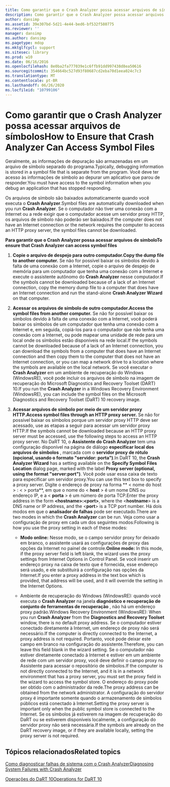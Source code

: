 ```yaml
---
title: Como garantir que o Crash Analyzer possa acessar arquivos de símbolos
description: Como garantir que o Crash Analyzer possa acessar arquivos de símbolos
author: dansimp
ms.assetid: 39e307bd-5d21-4e44-bed6-bf532f580775
ms.reviewer: ''
manager: dansimp
ms.author: dansimp
ms.pagetype: mdop
ms.mktglfcycl: support
ms.sitesec: library
ms.prod: w10
ms.date: 06/16/2016
ms.openlocfilehash: 8e0ba2fa777039e1c6ffb91dd997438d8ea50616
ms.sourcegitcommit: 354664bc527d93f80687cd2eba70d1eea024c7c3
ms.translationtype: MT
ms.contentlocale: pt-BR
ms.lasthandoff: 06/26/2020
ms.locfileid: "10799106"
---
```

# <span data-ttu-id="27388-103">Como garantir que o Crash Analyzer possa acessar arquivos de símbolos</span><span class="sxs-lookup"><span data-stu-id="27388-103">How to Ensure that Crash Analyzer Can Access Symbol Files</span></span>


<span data-ttu-id="27388-104">Geralmente, as informações de depuração são armazenadas em um arquivo de símbolo separado do programa.</span><span class="sxs-lookup"><span data-stu-id="27388-104">Typically, debugging information is stored in a symbol file that is separate from the program.</span></span> <span data-ttu-id="27388-105">Você deve ter acesso às informações de símbolo ao depurar um aplicativo que parou de responder.</span><span class="sxs-lookup"><span data-stu-id="27388-105">You must have access to the symbol information when you debug an application that has stopped responding.</span></span>

<span data-ttu-id="27388-106">Os arquivos de símbolo são baixados automaticamente quando você executa o **Crash Analyzer**.</span><span class="sxs-lookup"><span data-stu-id="27388-106">Symbol files are automatically downloaded when you run **Crash Analyzer**.</span></span> <span data-ttu-id="27388-107">Se o computador não tiver uma conexão com a Internet ou a rede exigir que o computador acesse um servidor proxy HTTP, os arquivos de símbolo não poderão ser baixados.</span><span class="sxs-lookup"><span data-stu-id="27388-107">If the computer does not have an Internet connection or the network requires the computer to access an HTTP proxy server, the symbol files cannot be downloaded.</span></span>

**<span data-ttu-id="27388-108">Para garantir que o Crash Analyzer possa acessar arquivos de símbolo</span><span class="sxs-lookup"><span data-stu-id="27388-108">To ensure that Crash Analyzer can access symbol files</span></span>**

1.  **<span data-ttu-id="27388-109">Copie o arquivo de despejo para outro computador.</span><span class="sxs-lookup"><span data-stu-id="27388-109">Copy the dump file to another computer.</span></span>** <span data-ttu-id="27388-110">Se não for possível baixar os símbolos devido à falta de uma conexão com a Internet, copie o arquivo de despejo de memória para um computador que tenha uma conexão com a Internet e execute o assistente autônomo do **Crash Analyzer** nesse computador.</span><span class="sxs-lookup"><span data-stu-id="27388-110">If the symbols cannot be downloaded because of a lack of an Internet connection, copy the memory dump file to a computer that does have an Internet connection and run the stand-alone **Crash Analyzer Wizard** on that computer.</span></span>

2.  **<span data-ttu-id="27388-111">Acessar os arquivos de símbolo de outro computador.</span><span class="sxs-lookup"><span data-stu-id="27388-111">Access the symbol files from another computer.</span></span>** <span data-ttu-id="27388-112">Se não for possível baixar os símbolos devido à falta de uma conexão com a Internet, você poderá baixar os símbolos de um computador que tenha uma conexão com a Internet e, em seguida, copiá-los para o computador que não tenha uma conexão com a Internet, ou pode mapear uma unidade de rede para um local onde os símbolos estão disponíveis na rede local.</span><span class="sxs-lookup"><span data-stu-id="27388-112">If the symbols cannot be downloaded because of a lack of an Internet connection, you can download the symbols from a computer that does have an Internet connection and then copy them to the computer that does not have an Internet connection, or you can map a network drive to a location where the symbols are available on the local network.</span></span> <span data-ttu-id="27388-113">Se você executar o **Crash Analyzer** em um ambiente de recuperação do Windows (WindowsRE), você pode incluir os arquivos de símbolo na imagem de recuperação do Microsoft Diagnostics and Recovery Toolset (DART) 10.</span><span class="sxs-lookup"><span data-stu-id="27388-113">If you run the **Crash Analyzer** in a Windows Recovery Environment (WindowsRE), you can include the symbol files on the Microsoft Diagnostics and Recovery Toolset (DaRT) 10 recovery image.</span></span>

3.  **<span data-ttu-id="27388-114">Acessar arquivos de símbolo por meio de um servidor proxy HTTP.</span><span class="sxs-lookup"><span data-stu-id="27388-114">Access symbol files through an HTTP proxy server.</span></span>** <span data-ttu-id="27388-115">Se não for possível baixar os símbolos porque um servidor proxy HTTP deve ser acessado, use as etapas a seguir para acessar um servidor proxy HTTP.</span><span class="sxs-lookup"><span data-stu-id="27388-115">If the symbols cannot be downloaded because an HTTP proxy server must be accessed, use the following steps to access an HTTP proxy server.</span></span> <span data-ttu-id="27388-116">No DaRT 10, o **Assistente do Crash Analyzer** tem uma configuração disponível na página de diálogo **especificar local dos arquivos de símbolos** , marcada com o **servidor proxy de rótulo (opcional, usando o formato "servidor: porta")**.</span><span class="sxs-lookup"><span data-stu-id="27388-116">In DaRT 10, the **Crash Analyzer Wizard** has a setting available on the **Specify Symbol Files Location** dialog page, marked with the label **Proxy server (optional, using the format "server:port")**.</span></span> <span data-ttu-id="27388-117">Você pode usar essa caixa de texto para especificar um servidor proxy.</span><span class="sxs-lookup"><span data-stu-id="27388-117">You can use this text box to specify a proxy server.</span></span> <span data-ttu-id="27388-118">Digite o endereço de proxy na forma \*\* &lt; nome do host &gt; : &lt; &gt; porta\*\*, em que o nome do &lt; **host** &gt; é um nome DNS ou endereço IP, e a &lt; **porta** &gt; é um número de porta TCP.</span><span class="sxs-lookup"><span data-stu-id="27388-118">Enter the proxy address in the form **&lt;hostname&gt;:&lt;port&gt;**, where the &lt;**hostname**&gt; is a DNS name or IP address, and the &lt;**port**&gt; is a TCP port number.</span></span> <span data-ttu-id="27388-119">Há dois modos em que o **analisador de falhas** pode ser executado.</span><span class="sxs-lookup"><span data-stu-id="27388-119">There are two modes in which the **Crash Analyzer** can be run.</span></span> <span data-ttu-id="27388-120">Veja como usar a configuração de proxy em cada um dos seguintes modos:</span><span class="sxs-lookup"><span data-stu-id="27388-120">Following is how you use the proxy setting in each of these modes:</span></span>

    -   <span data-ttu-id="27388-121">**Modo online:** Nesse modo, se o campo servidor proxy for deixado em branco, o assistente usará as configurações de proxy das opções da Internet no painel de controle.</span><span class="sxs-lookup"><span data-stu-id="27388-121">**Online mode:** In this mode, if the proxy server field is left blank, the wizard uses the proxy settings from Internet Options in Control Panel.</span></span> <span data-ttu-id="27388-122">Se você inserir um endereço proxy na caixa de texto que é fornecida, esse endereço será usado, e ele substituirá a configuração nas opções da Internet.</span><span class="sxs-lookup"><span data-stu-id="27388-122">If you enter a proxy address in the text box which is provided, that address will be used, and it will override the setting in the Internet Options.</span></span>

    -   <span data-ttu-id="27388-123">Ambiente de recuperação do Windows (WindowsRE): quando você executa o **Crash Analyzer** na janela **diagnóstico e recuperação de conjunto de ferramentas de recuperação** , não há um endereço proxy padrão.</span><span class="sxs-lookup"><span data-stu-id="27388-123">Windows Recovery Environment (WindowsRE): When you run **Crash Analyzer** from the **Diagnostics and Recovery Toolset** window, there is no default proxy address.</span></span> <span data-ttu-id="27388-124">Se o computador estiver conectado diretamente à Internet, um endereço de proxy não será necessário.</span><span class="sxs-lookup"><span data-stu-id="27388-124">If the computer is directly connected to the Internet, a proxy address is not required.</span></span> <span data-ttu-id="27388-125">Portanto, você pode deixar este campo em branco na configuração do assistente.</span><span class="sxs-lookup"><span data-stu-id="27388-125">Therefore, you can leave this field blank in the wizard setting.</span></span> <span data-ttu-id="27388-126">Se o computador não estiver diretamente conectado à Internet e estiver em um ambiente de rede com um servidor proxy, você deve definir o campo proxy no Assistente para acessar o repositório de símbolos.</span><span class="sxs-lookup"><span data-stu-id="27388-126">If the computer is not directly connected to the Internet, and it is in a network environment that has a proxy server, you must set the proxy field in the wizard to access the symbol store.</span></span> <span data-ttu-id="27388-127">O endereço do proxy pode ser obtido com o administrador da rede.</span><span class="sxs-lookup"><span data-stu-id="27388-127">The proxy address can be obtained from the network administrator.</span></span> <span data-ttu-id="27388-128">A configuração do servidor proxy é importante somente quando o armazenamento de símbolos públicos está conectado à Internet.</span><span class="sxs-lookup"><span data-stu-id="27388-128">Setting the proxy server is important only when the public symbol store is connected to the Internet.</span></span> <span data-ttu-id="27388-129">Se os símbolos já estiverem na imagem de recuperação do DaRT ou se estiverem disponíveis localmente, a configuração do servidor proxy não será necessária.</span><span class="sxs-lookup"><span data-stu-id="27388-129">If the symbols are already on the DaRT recovery image, or if they are available locally, setting the proxy server is not required.</span></span>

## <span data-ttu-id="27388-130">Tópicos relacionados</span><span class="sxs-lookup"><span data-stu-id="27388-130">Related topics</span></span>


[<span data-ttu-id="27388-131">Como diagnosticar falhas de sistema com o Crash Analyzer</span><span class="sxs-lookup"><span data-stu-id="27388-131">Diagnosing System Failures with Crash Analyzer</span></span>](diagnosing-system-failures-with-crash-analyzer-dart-10.md)

[<span data-ttu-id="27388-132">Operações do DaRT 10</span><span class="sxs-lookup"><span data-stu-id="27388-132">Operations for DaRT 10</span></span>](operations-for-dart-10.md)

 

 






